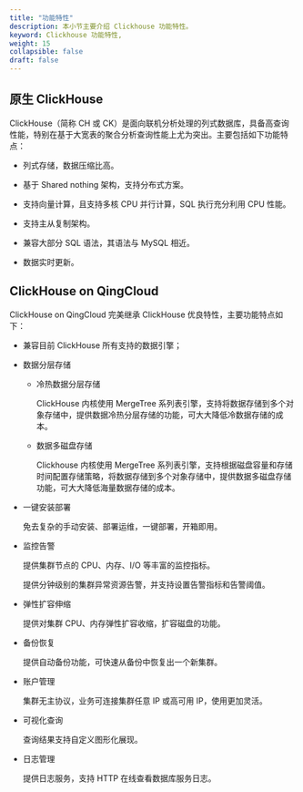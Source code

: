 ```yaml
---
title: "功能特性"
description: 本小节主要介绍 Clickhouse 功能特性。 
keyword: Clickhouse 功能特性,
weight: 15
collapsible: false
draft: false
---
```


## 原生 ClickHouse

ClickHouse（简称 CH 或 CK）是面向联机分析处理的列式数据库，具备高查询性能，特别在基于大宽表的聚合分析查询性能上尤为突出。主要包括如下功能特点：

- 列式存储，数据压缩比高。

- 基于 Shared nothing 架构，支持分布式方案。

- 支持向量计算，且支持多核 CPU 并行计算，SQL 执行充分利用 CPU 性能。

- 支持主从复制架构。

- 兼容大部分 SQL 语法，其语法与 MySQL 相近。

- 数据实时更新。

## ClickHouse on QingCloud

ClickHouse on QingCloud 完美继承 ClickHouse 优良特性，主要功能特点如下：

- 兼容目前 ClickHouse 所有支持的数据引擎；

- 数据分层存储

  - 冷热数据分层存储

    ClickHouse 内核使用 MergeTree 系列表引擎，支持将数据存储到多个对象存储中，提供数据冷热分层存储的功能，可大大降低冷数据存储的成本。

  - 数据多磁盘存储

    Clickhouse 内核使用 MergeTree 系列表引擎，支持根据磁盘容量和存储时间配置存储策略，将数据存储到多个对象存储中，提供数据多磁盘存储功能，可大大降低海量数据存储的成本。

- 一键安装部署
  
  免去复杂的手动安装、部署运维，一键部署，开箱即用。

- 监控告警
  
  提供集群节点的 CPU、内存、I/O 等丰富的监控指标。

  提供分钟级别的集群异常资源告警，并支持设置告警指标和告警阈值。

- 弹性扩容伸缩
  
  提供对集群 CPU、内存弹性扩容收缩，扩容磁盘的功能。

- 备份恢复
  
  提供自动备份功能，可快速从备份中恢复出一个新集群。

- 账户管理
  
  集群无主协议，业务可连接集群任意 IP 或高可用 IP，使用更加灵活。

- 可视化查询
  
  查询结果支持自定义图形化展现。

- 日志管理
  
   提供日志服务，支持 HTTP 在线查看数据库服务日志。
